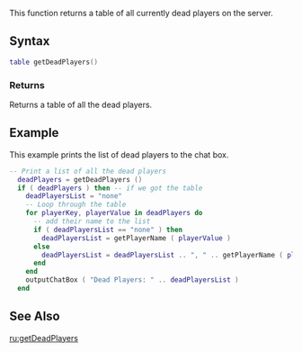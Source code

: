 This function returns a table of all currently dead players on the server.

Syntax
------

``` lua
table getDeadPlayers()
```

### Returns

Returns a table of all the dead players.

Example
-------

This example prints the list of dead players to the chat box.

``` lua
-- Print a list of all the dead players
  deadPlayers = getDeadPlayers ()
  if ( deadPlayers ) then -- if we got the table
    deadPlayersList = "none"
    -- Loop through the table
    for playerKey, playerValue in deadPlayers do
      -- add their name to the list
      if ( deadPlayersList == "none" ) then
        deadPlayersList = getPlayerName ( playerValue )
      else
        deadPlayersList = deadPlayersList .. ", " .. getPlayerName ( playerValue )
      end
    end
    outputChatBox ( "Dead Players: " .. deadPlayersList )    
  end
```

See Also
--------

[ru:getDeadPlayers](/docs/ru:getdeadplayers.md "wikilink")
